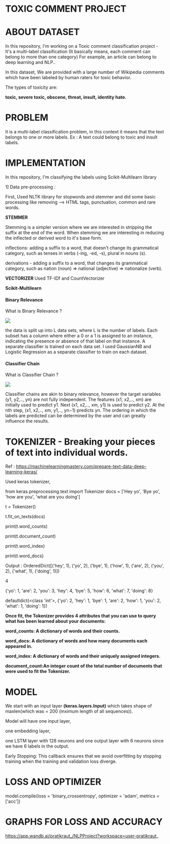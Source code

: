 # TOXIC COMMENT PROJECT
# ABOUT DATASET

In this repository, I'm working on a Toxic comment classification project - It's a multi-label classification (It basically means, each comment can belong to more than one category)  For example, an article can belong to deep learning and NLP..

In this dataset, We are provided with a large number of Wikipedia comments which have been labeled by human raters for toxic behavior.

The types of toxicity are: 

<strong>toxic, severe toxic, obscene, threat, insult, identity hate.</strong>

# PROBLEM 
It is a multi-label classification problem, in this context it means that the text belongs to one or more labels.
Ex : A text could belong to toxic and insult labels.

# IMPLEMENTATION 
In this repository, I'm classifying the labels using Scikit-Multilearn library

1] Data pre-processing :

First, Used NLTK library for stopwords and stemmer and did some basic processing like removing --> HTML tags, punctuation, common and rare words.
<p>
<strong> STEMMER </strong>
  
Stemming is a simpler version  where we are interested in stripping the suffix at the end of the word. When stemming we are interesting in reducing the inflected or derived word to it's base form.

inflections: adding a suffix to a word, that doesn't change its grammatical category, such as tenses in verbs (-ing, -ed, -s), plural in nouns (s).

derivations - adding a suffix to a word, that changes its grammatical category, such as nation (noun) => national (adjective) => nationalize (verb).
</p>

<strong> VECTORIZER </strong>
Used TF-IDf and CountVectorizer

<strong> Scikit-Multilearn </strong>
#### Binary Relevance
What is Binary Relevance ?

<img src='https://www.google.com/url?sa=i&url=https%3A%2F%2Ftonnykwon.github.io%2Fblog%2Fmachine%2F2020-01-16-Multi-Label%2520Classification%2F&psig=AOvVaw31TfZBexmmQWhjSQ5MoWl1&ust=1601531066878000&source=images&cd=vfe&ved=0CAIQjRxqFwoTCMifwq2WkOwCFQAAAAAdAAAAABAX'>

the data is split up into L data sets, where L is the number of labels. Each subset has a column where either a 0 or a 1 is assigned to an instance, indicating the presence or absence of that label on that instance. A separate classifier is trained on each data set.
I used GaussianNB and Logistic Regression as a separate classifier to train on each dataset.

#### Classifier Chain
What is Classifier Chain ?

<img src='https://www.google.com/url?sa=i&url=https%3A%2F%2Fxang1234.github.io%2Fmulti-label%2F&psig=AOvVaw1ShZTIXrUuSwyifcW5i8LW&ust=1601533102199000&source=images&cd=vfe&ved=0CAIQjRxqFwoTCMill_mdkOwCFQAAAAAdAAAAABAD'>

Classifier chains are akin to binary relevance, however the target variables (y1, y2,.., yn) are not fully independent. The features (x1, x2,.., xm) are initially used to predict y1. Next (x1, x2,.., xm, y1) is used to predict y2. At the nth step, (x1, x2,.., xm, y1,.., yn−1) predicts yn. The ordering in which the labels are predicted can be determined by the user and can greatly influence the results.


# TOKENIZER - Breaking your pieces of text into individual words.

Ref : https://machinelearningmastery.com/prepare-text-data-deep-learning-keras/

Used keras tokenizer, 

from keras.preprocessing.text import Tokenizer
docs = ['Hey yo', 
        'Bye yo', 
        'how are you', 
        'what are you doing']
        
t = Tokenizer()

t.fit_on_texts(docs)

print(t.word_counts)

print(t.document_count)

print(t.word_index)

print(t.word_docs)

Output : 
OrderedDict([('hey', 1), ('yo', 2), ('bye', 1), ('how', 1), ('are', 2), ('you', 2), ('what', 1), ('doing', 1)])

4

{'yo': 1, 'are': 2, 'you': 3, 'hey': 4, 'bye': 5, 'how': 6, 'what': 7, 'doing': 8}

defaultdict(<class 'int'>, {'yo': 2, 'hey': 1, 'bye': 1, 'are': 2, 'how': 1, 'you': 2, 'what': 1, 'doing': 1})

<strong>
Once fit, the Tokenizer provides 4 attributes that you can use to query what has been learned about your documents:

word_counts: A dictionary of words and their counts.

word_docs: A dictionary of words and how many documents each appeared in.

word_index: A dictionary of words and their uniquely assigned integers.

document_count:An integer count of the total number of documents that were used to fit the Tokenizer.
</strong>

# MODEL 
We start with an input layer <strong>(keras.layers.Input)</strong> which takes shape of maxlen(which was = 200 (mximum length of all sequences)).

Model will have one input layer, 

one embedding layer, 

one LSTM layer with 128 neurons and one output layer with 6 neurons since we have 6 labels in the output.


Early Stopping: This callback ensures that we avoid overfitting by stopping training when the training and validation loss diverge.

# LOSS AND OPTIMIZER

model.compile(loss = 'binary_crossentropy', optimizer = 'adam', metrics = ['acc'])

# GRAPHS FOR LOSS AND ACCURACY

https://app.wandb.ai/pratikraut_/NLPProject?workspace=user-pratikraut_

